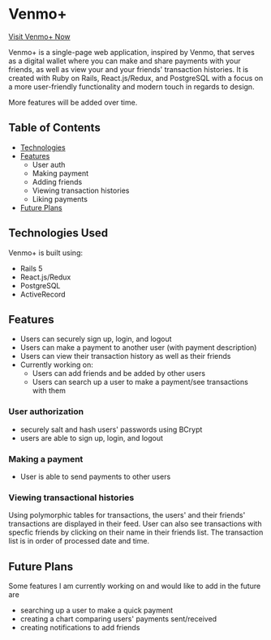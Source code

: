 # Venmo+

[Visit Venmo+ Now](https://venmo-clone.herokuapp.com/)

Venmo+ is a single-page web application, inspired by Venmo, that serves as a digital wallet where you can make and share payments with your friends, as well as view your and your friends' transaction histories. It is created with Ruby on Rails, React.js/Redux, and PostgreSQL with a focus on a more user-friendly functionality and modern touch in regards to design.

More features will be added over time.

## Table of Contents
- [Technologies](#technologies-used)
- [Features](#features)
  - User auth
  - Making payment
  - Adding friends
  - Viewing transaction histories
  - Liking payments
- [Future Plans](#future-plans)

## Technologies Used
Venmo+ is built using:
- Rails 5
- React.js/Redux
- PostgreSQL
- ActiveRecord

## Features
- Users can securely sign up, login, and logout
- Users can make a payment to another user (with payment description)
- Users can view their transaction history as well as their friends
- Currently working on:
  - Users can add friends and be added by other users
  - Users can search up a user to make a payment/see transactions with them

### User authorization
 - securely salt and hash users' passwords using BCrypt
 - users are able to sign up, login, and logout
 
### Making a payment
- User is able to send payments to other users

### Viewing transactional histories
Using polymorphic tables for transactions, the users' and their friends' transactions are displayed in their feed. User can also see transactions with specfic friends by clicking on their name in their friends list. The transaction list is in order of processed date and time.

## Future Plans
Some features I am currently working on and would like to add in the future are
- searching up a user to make a quick payment
- creating a chart comparing users' payments sent/received
- creating notifications to add friends
